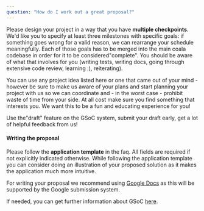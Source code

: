 ```yaml
---
question: "How do I work out a great proposal?"
---
```

Please design your project in a way that you have **multiple
checkpoints**. We'd like you to specify at least three milestones with
specific goals: if something goes wrong for a valid reason, we can rearrange
your schedule meaningfully. Each of those goals has to be merged into the main
coala codebase in order for it to be considered"complete". You should be
aware of what that involves for you (writing tests, writing docs, going
through extensive code review, learning :), reiterating).

You can use any project idea listed here or one that came out of your mind -
however be sure to make us aware of your plans and start planning your project
with us so we can coordinate and - in the worst case - prohibit waste of time
from your side. At all cost make sure you find something that interests you.
We want this to be a fun and educating experience for you!

Use the"draft" feature on the GSoC system, submit your draft early, get a
lot of helpful feedback from us!


#### Writing the proposal

Please follow the **application template** in the faq. All fields are required if not explicitly indicated otherwise. While following the application template you can consider doing an illustration of your proposed solution as it makes the application much more intuitive.

For writing your proposal we recommend using [Google Docs](https://www.google.com/docs/about/) as this will be supported by the Google submission system.

If needed, you can get further information about GSoC [here](https://summerofcode.withgoogle.com/).
